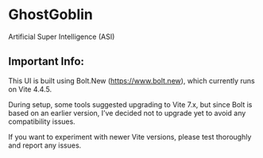 # GhostGoblin
Artificial Super Intelligence (ASI)

## Important Info:

This UI is built using Bolt.New (https://www.bolt.new), which currently runs on Vite 4.4.5.

During setup, some tools suggested upgrading to Vite 7.x, but since Bolt is based on an earlier version, I’ve decided not to upgrade yet to avoid any compatibility issues.

If you want to experiment with newer Vite versions, please test thoroughly and report any issues.
